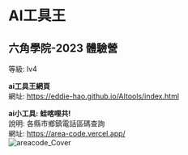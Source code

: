 # AI工具王
## 六角學院-2023 體驗營
等級: lv4

**ai工具王網頁**  
網址: https://eddie-hao.github.io/AItools/index.html

**ai小工具: 蛙喀哩共!**  
說明: 各縣市鄉鎮電話區碼查詢  
網址: https://area-code.vercel.app/  
![areacode_Cover](https://github.com/Eddie-Hao/AItools/assets/106961757/98f4e943-e9c6-49d2-a4ca-74313c105ac0)





